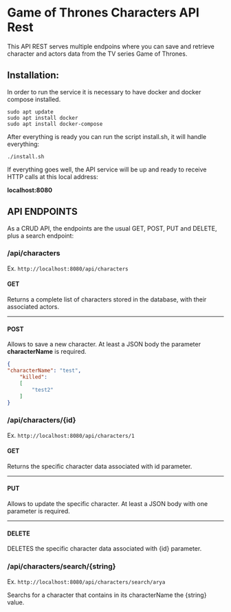 # Game of Thrones Characters API Rest

This API REST serves multiple endpoins where you can save and retrieve character and actors data from the TV series Game of Thrones.

## Installation:

In order to run the service it is necessary to have docker and docker compose installed.

```
sudo apt update
sudo apt install docker
sudo apt install docker-compose
```
After everything is ready you can run the script install.sh, it will handle everything:

```
./install.sh
```

If everything goes well, the API service will be up and ready to receive HTTP calls at this local address:  

**localhost:8080**

## API ENDPOINTS

As a CRUD API, the endpoints are the usual GET, POST, PUT and DELETE, plus a search endpoint:

### /api/characters

Ex. `http://localhost:8080/api/characters`

#### GET

Returns a complete list of characters stored in the database, with their associated actors.

___

#### POST
Allows to save a new character. At least a JSON body the parameter **characterName** is required.

```json
{
"characterName": "test",
    "killed":
    [
        "test2"
    ]
}
```
### /api/characters/{id}

Ex. `http://localhost:8080/api/characters/1`

#### GET

Returns the specific character data associated with id parameter.
___
#### PUT

Allows to update the specific character. At least a JSON body with one parameter is required.
___
#### DELETE

DELETES the specific character data associated with {id} parameter.

### /api/characters/search/{string}

Ex. `http://localhost:8080/api/characters/search/arya`

Searchs for a character that contains in its characterName the {string} value.